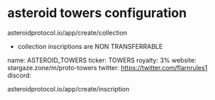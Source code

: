 # asteroid towers configuration


asteroidprotocol.io/app/create/collection

* collection inscriptions are NON TRANSFERRABLE

name: ASTEROID_TOWERS
ticker: TOWERS
royalty: 3%
website: stargaze.zone/m/proto-towers
twitter: https://twitter.com/flarnrules1
discord: 

asteroidprotocol.io/app/create/inscription


